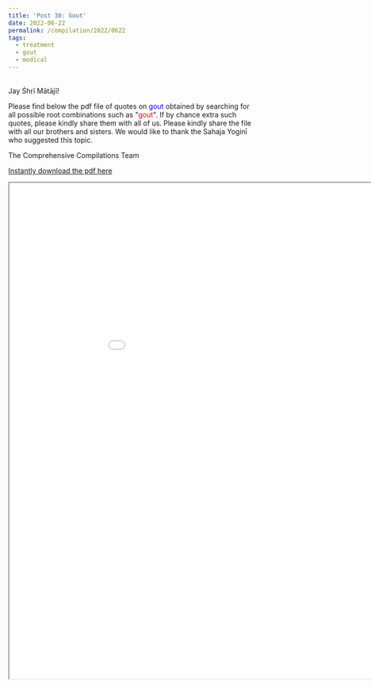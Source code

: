 ```yaml
---
title: 'Post 30: Gout'
date: 2022-06-22
permalink: /compilation/2022/0622
tags:
  - treatment
  - gout
  - medical
---
```


<br>
Jay Śhrī Mātājī!

Please find below the pdf file of quotes on <font color="blue">gout</font> obtained by searching for all possible root combinations such as "<font color="red">gout</font>". If by chance extra such quotes, please kindly share them with all of us.
Please kindly share the file with all our brothers and sisters. 
We would like to thank the Sahaja Yoginī who suggested this topic.

The Comprehensive Compilations Team

[Instantly download the pdf here](https://bit.ly/3bf9Tbr)

<iframe src="/pdf/#/files/Gout.pdf" width="1000px" height="1000px"></iframe>